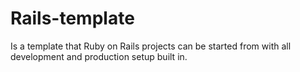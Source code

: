 # Rails-template
Is a template that Ruby on Rails projects can be started from with all development and production setup built in.
